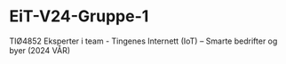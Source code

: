 # EiT-V24-Gruppe-1
TIØ4852 Eksperter i team - Tingenes Internett (IoT) – Smarte bedrifter og byer (2024 VÅR)
